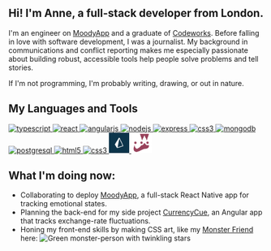 ## Hi! I'm Anne, a full-stack developer from London.
I'm an engineer on [MoodyApp](http://moodyapp.me/) and a graduate of [Codeworks](https://github.com/codeworks/). Before falling in love with software development, I was a journalist. My background in communications and conflict reporting makes me especially passionate about building robust, accessible tools help people solve problems and tell stories.

If I'm not programming, I'm probably writing, drawing, or out in nature.

## My Languages and Tools

<a href="https://icongr.am/devicon/typescript-original.svg?size=128&color=currentColor"> <img src="https://icongr.am/devicon/typescript-original.svg?size=128&color=currentColor" alt="typescript" width="40" height="40"/> </a>
<a href="https://reactjs.org/"> <img src="https://icongr.am/devicon/react-original.svg?size=128&color=currentColor" alt="react" width="40" height="40"/> </a>
<a href="https://angular.io"> <img src="https://icongr.am/devicon/angularjs-original.svg?size=128&color=currentColor" alt="angularjs" width="40" height="40"/> </a>
<a href="https://nodejs.org"> <img src="https://icongr.am/devicon/nodejs-original-wordmark.svg?size=128&color=currentColor" alt="nodejs" width="40" height="40"/> </a>
<a href="https://expressjs.com"> <img src="https://icongr.am/devicon/express-original-wordmark.svg?size=128&color=currentColor" alt="express" width="40" height="40"/> </a>
<a href="https://graphql.github.io/"> <img src="https://user-images.githubusercontent.com/25126281/102015838-d4678280-3d55-11eb-81d2-cd2a79ea3a82.png" alt="css3" width="40" height="40"/> </a>
<a href="https://www.mongodb.com/"> <img src="https://icongr.am/devicon/mongodb-original-wordmark.svg?size=128&color=currentColor" alt="mongodb" width="40" height="40"/> </a>
<a href="https://www.postgresql.org"> <img src="https://icongr.am/devicon/postgresql-original-wordmark.svg?size=128&color=currentColor" alt="postgresql" width="40" height="40"/> </a>
<a href="https://developer.mozilla.org/en-US/docs/Web/html"> <img src="https://icongr.am/devicon/html5-original-wordmark.svg?size=128&color=currentColor" alt="html5" width="40" height="40"/> </a>
<a href="https://developer.mozilla.org/en-US/docs/Web/CSS"> <img src="https://icongr.am/devicon/css3-original-wordmark.svg?size=128&color=currentColor" alt="css3" width="40" height="40"/> </a>
<a href="https://www.prisma.io/"> <img src="https://github.com/ABJolis/ABJolis/raw/master/logos/prisma.png" alt="Prisma" width="40" height="40"> </a>
<a href="https://jestjs.io/"> <img src="https://github.com/ABJolis/ABJolis/raw/master/logos/jest.png" alt="Jest" width="40" height="40"> </a>

## What I'm doing now:
- Collaborating to deploy [MoodyApp](https://github.com/BOUNCE8/MoodyApp/blob/development/README.md), a full-stack React Native app for tracking emotional states.
- Planning the back-end for my side project [CurrencyCue](https://github.com/ABJolis/currency_cue#readme), an Angular app that tracks exchange-rate fluctuations.
- Honing my front-end skills by making CSS art, like my [Monster Friend](https://github.com/ABJolis/monsterfriends) here:
![Green monster-person with twinkling stars](https://github.com/ABJolis/MyReadMe/raw/master/GreenManGif.gif)
